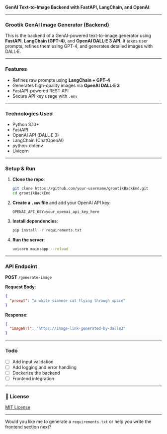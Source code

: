  **GenAI Text-to-Image Backend with FastAPI, LangChain, and OpenAI**:

---

###  Grootik GenAI Image Generator (Backend)

This is the backend of a GenAI-powered text-to-image generator using **FastAPI**, **LangChain (GPT-4)**, and **OpenAI DALL·E 3 API**. It takes user prompts, refines them using GPT-4, and generates detailed images with DALL·E.

---

###  Features

-  Refines raw prompts using **LangChain + GPT-4**
-  Generates high-quality images via **OpenAI DALL·E 3**
-  FastAPI-powered REST API
-  Secure API key usage with `.env`

---

###  Technologies Used

- Python 3.10+
- FastAPI
- OpenAI API (DALL·E 3)
- LangChain (ChatOpenAI)
- python-dotenv
- Uvicorn

---

###  Setup & Run

1. **Clone the repo**:
   ```bash
   git clone https://github.com/your-username/grootikBackEnd.git
   cd grootikBackEnd
   ```

2. **Create a `.env` file** and add your OpenAI API key:
   ```env
   OPENAI_API_KEY=your_openai_api_key_here
   ```

3. **Install dependencies**:
   ```bash
   pip install -r requirements.txt
   ```

4. **Run the server**:
   ```bash
   uvicorn main:app --reload
   ```

---

###  API Endpoint

**POST** `/generate-image`

**Request Body**:
```json
{
  "prompt": "a white siamese cat flying through space"
}
```

**Response**:
```json
{
  "imageUrl": "https://image-link-generated-by-dalle3"
}
```

---

###  Todo

- [ ] Add input validation
- [ ] Add logging and error handling
- [ ] Dockerize the backend
- [ ] Frontend integration

---



### 📄 License

[MIT License](LICENSE)

---

Would you like me to generate a `requirements.txt` or help you write the frontend section next?
